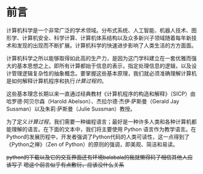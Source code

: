 # 前言

计算机科学是一个非常广泛的学术领域。分布式系统、人工智能、机器人技术、图形学、计算机安全、科学计算、计算机体系结构以及众多新兴子领域随着每年新技术和发现的出现而不断扩展。计算机科学的快速进步影响了人类生活的方方面面。

计算机科学之所以能够取得如此高的生产力，是因为这门学科建立在一套优雅而强大的基本思想之上。即所有计算都始于信息的表示，指定处理信息的逻辑，以及设计管理逻辑复杂性的抽象概念。要掌握这些基本原理，我们就必须准确理解计算机是如何解释计算机程序和执行*计算过程的*。

这些基本理念长期以来一直通过经典教材《计算机程序的构造和解释》（SICP）由哈罗德·阿贝尔森（Harold Abelson）、杰拉尔德·杰伊·萨斯曼（Gerald Jay Sussman）以及朱莉·萨斯曼（Julie Sussman）教授。

为了定义*计算过程*，我们需要一种编程语言；最好是一种许多人类和各种计算机都能理解的语言。在下面的文本中，我们将主要使用 Python 语言作为教学语言。在Python的发展历程中，开发者强调了Python代码的人类可读性，这一点得到了《Python之禅》（Zen of Python）的原则的强调，即美观、简洁和易读。

~~python的下载以及它的交互界面还有环境balabala的我就懒得码了相信其他人应该写了~~
~~嗯这个前言似乎有点敷衍，应该没什么关系~~
